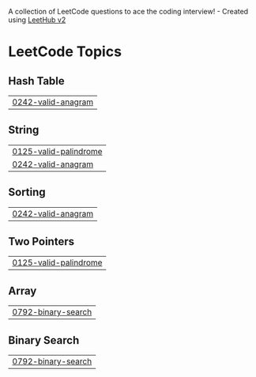 A collection of LeetCode questions to ace the coding interview! - Created using [LeetHub v2](https://github.com/arunbhardwaj/LeetHub-2.0)
<!---LeetCode Topics Start-->
# LeetCode Topics
## Hash Table
|  |
| ------- |
| [0242-valid-anagram](https://github.com/yashcontractor/LeetCode/tree/master/0242-valid-anagram) |
## String
|  |
| ------- |
| [0125-valid-palindrome](https://github.com/yashcontractor/LeetCode/tree/master/0125-valid-palindrome) |
| [0242-valid-anagram](https://github.com/yashcontractor/LeetCode/tree/master/0242-valid-anagram) |
## Sorting
|  |
| ------- |
| [0242-valid-anagram](https://github.com/yashcontractor/LeetCode/tree/master/0242-valid-anagram) |
## Two Pointers
|  |
| ------- |
| [0125-valid-palindrome](https://github.com/yashcontractor/LeetCode/tree/master/0125-valid-palindrome) |
## Array
|  |
| ------- |
| [0792-binary-search](https://github.com/yashcontractor/LeetCode/tree/master/0792-binary-search) |
## Binary Search
|  |
| ------- |
| [0792-binary-search](https://github.com/yashcontractor/LeetCode/tree/master/0792-binary-search) |
<!---LeetCode Topics End-->